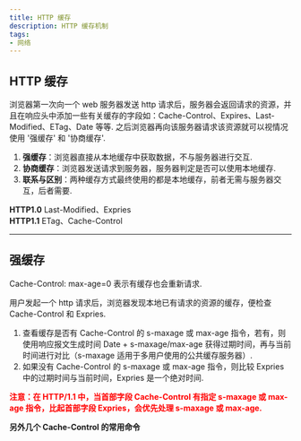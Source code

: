 ```yaml
---
title: HTTP 缓存 
description: HTTP 缓存机制
tags:
- 网络
---
```


## HTTP 缓存

浏览器第一次向一个 web 服务器发送 http 请求后，服务器会返回请求的资源，并且在响应头中添加一些有关缓存的字段如：Cache-Control、Expires、Last-Modified、ETag、Date 等等. 之后浏览器再向该服务器请求该资源就可以视情况使用 '强缓存' 和 '协商缓存'.<br>

1. **强缓存**：浏览器直接从本地缓存中获取数据，不与服务器进行交互.<br>
2. **协商缓存**：浏览器发送请求到服务器，服务器判定是否可以使用本地缓存.<br>
3. **联系与区别**：两种缓存方式最终使用的都是本地缓存，前者无需与服务器交互，后者需要.<br>

**HTTP1.0** Last-Modified、Expries<br>
**HTTP1.1** ETag、Cache-Control<br>

***

## 强缓存

Cache-Control: max-age=0 表示有缓存也会重新请求.<br>

用户发起一个 http 请求后，浏览器发现本地已有请求的资源的缓存，便检查 Cache-Control 和 Expries.<br>

1. 查看缓存是否有 Cache-Control 的 s-maxage 或 max-age 指令，若有，则使用响应报文生成时间 Date + s-maxage/max-age 获得过期时间，再与当前时间进行对比（s-maxage 适用于多用户使用的公共缓存服务器）.<br>
2. 如果没有 Cache-Control 的 s-maxage 或 max-age 指令，则比较 Expries 中的过期时间与当前时间，Expries 是一个绝对时间.<br>

**<font color='red'>注意：在 HTTP/1.1 中，当首部字段 Cache-Control 有指定 s-maxage 或 max-age 指令，比起首部字段 Expries，会优先处理 s-maxage 或 max-age.</font>**

**另外几个 Cache-Control 的常用命令**<br>







